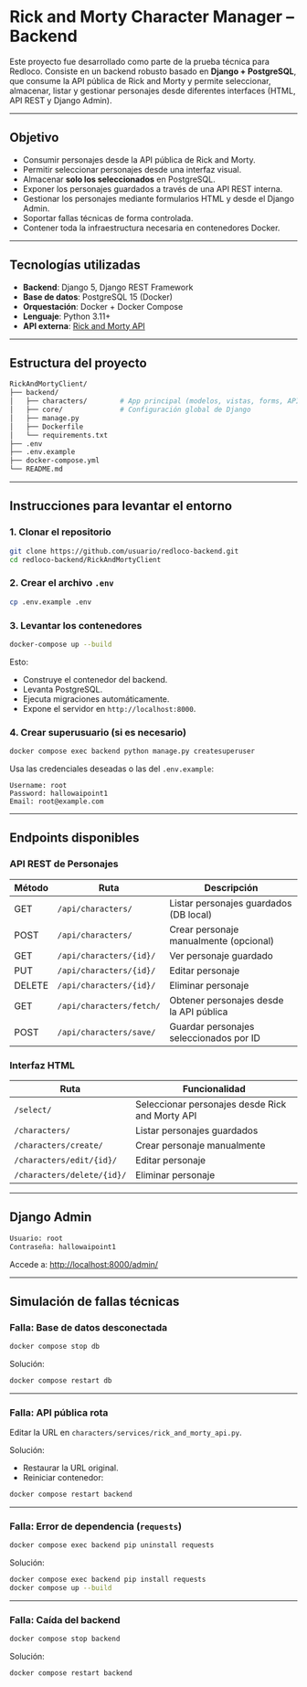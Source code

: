# Rick and Morty Character Manager – Backend

Este proyecto fue desarrollado como parte de la prueba técnica para Redloco. Consiste en un backend robusto basado en **Django + PostgreSQL**, que consume la API pública de Rick and Morty y permite seleccionar, almacenar, listar y gestionar personajes desde diferentes interfaces (HTML, API REST y Django Admin).

---

## Objetivo

- Consumir personajes desde la API pública de Rick and Morty.
- Permitir seleccionar personajes desde una interfaz visual.
- Almacenar **solo los seleccionados** en PostgreSQL.
- Exponer los personajes guardados a través de una API REST interna.
- Gestionar los personajes mediante formularios HTML y desde el Django Admin.
- Soportar fallas técnicas de forma controlada.
- Contener toda la infraestructura necesaria en contenedores Docker.

---

## Tecnologías utilizadas

- **Backend**: Django 5, Django REST Framework
- **Base de datos**: PostgreSQL 15 (Docker)
- **Orquestación**: Docker + Docker Compose
- **Lenguaje**: Python 3.11+
- **API externa**: [Rick and Morty API](https://rickandmortyapi.com/api/character)

---

## Estructura del proyecto

```bash
RickAndMortyClient/
├── backend/
│   ├── characters/        # App principal (modelos, vistas, forms, API, templates)
│   ├── core/              # Configuración global de Django
│   ├── manage.py
│   ├── Dockerfile
│   └── requirements.txt
├── .env
├── .env.example
├── docker-compose.yml
└── README.md
```

---

## Instrucciones para levantar el entorno

### 1. Clonar el repositorio

```bash
git clone https://github.com/usuario/redloco-backend.git
cd redloco-backend/RickAndMortyClient
```

### 2. Crear el archivo `.env`

```bash
cp .env.example .env
```

### 3. Levantar los contenedores

```bash
docker-compose up --build
```

Esto:

- Construye el contenedor del backend.
- Levanta PostgreSQL.
- Ejecuta migraciones automáticamente.
- Expone el servidor en `http://localhost:8000`.

### 4. Crear superusuario (si es necesario)

```bash
docker compose exec backend python manage.py createsuperuser
```

Usa las credenciales deseadas o las del `.env.example`:

```
Username: root
Password: hallowaipoint1
Email: root@example.com
```

---

## Endpoints disponibles

### API REST de Personajes

| Método | Ruta                     | Descripción                             |
|--------|--------------------------|-----------------------------------------|
| GET    | `/api/characters/`       | Listar personajes guardados (DB local)  |
| POST   | `/api/characters/`       | Crear personaje manualmente (opcional)  |
| GET    | `/api/characters/{id}/`  | Ver personaje guardado                  |
| PUT    | `/api/characters/{id}/`  | Editar personaje                        |
| DELETE | `/api/characters/{id}/`  | Eliminar personaje                      |
| GET    | `/api/characters/fetch/` | Obtener personajes desde la API pública |
| POST   | `/api/characters/save/`  | Guardar personajes seleccionados por ID |

### Interfaz HTML

| Ruta                       | Funcionalidad                                   |
|----------------------------|-------------------------------------------------|
| `/select/`                 | Seleccionar personajes desde Rick and Morty API |
| `/characters/`             | Listar personajes guardados                     |
| `/characters/create/`      | Crear personaje manualmente                     |
| `/characters/edit/{id}/`   | Editar personaje                                |
| `/characters/delete/{id}/` | Eliminar personaje                              |

---

## Django Admin

```bash
Usuario: root
Contraseña: hallowaipoint1
```

Accede a: [http://localhost:8000/admin/](http://localhost:8000/admin/)

---

## Simulación de fallas técnicas

### Falla: Base de datos desconectada

```bash
docker compose stop db
```

Solución:

```bash
docker compose restart db
```

---

### Falla: API pública rota

Editar la URL en `characters/services/rick_and_morty_api.py`.

Solución:

- Restaurar la URL original.
- Reiniciar contenedor:

```bash
docker compose restart backend
```

---

### Falla: Error de dependencia (`requests`)

```bash
docker compose exec backend pip uninstall requests
```

Solución:

```bash
docker compose exec backend pip install requests
docker compose up --build
```

---

### Falla: Caída del backend

```bash
docker compose stop backend
```

Solución:

```bash
docker compose restart backend
```
